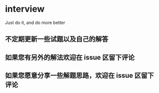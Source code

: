 # interview
Just do it, and do more better

## 不定期更新一些试题以及自己的解答
## 如果您有另外的解法欢迎在 issue 区留下评论
## 如果您愿意分享一些解题思路，欢迎在 issue 区留下评论
